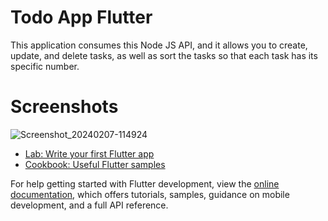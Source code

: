 # Todo App Flutter

This application consumes this Node JS API, and it allows you to create, update, and delete tasks, as well as sort the tasks so that each task has its specific number.
# Screenshots

![Screenshot_20240207-114924](https://github.com/qnaisadnane/Todo-App-Flutter/assets/100346910/133b0111-eddc-4b1f-99d0-fc50e9f38493)



- [Lab: Write your first Flutter app](https://docs.flutter.dev/get-started/codelab)
- [Cookbook: Useful Flutter samples](https://docs.flutter.dev/cookbook)

For help getting started with Flutter development, view the
[online documentation](https://docs.flutter.dev/), which offers tutorials,
samples, guidance on mobile development, and a full API reference.

